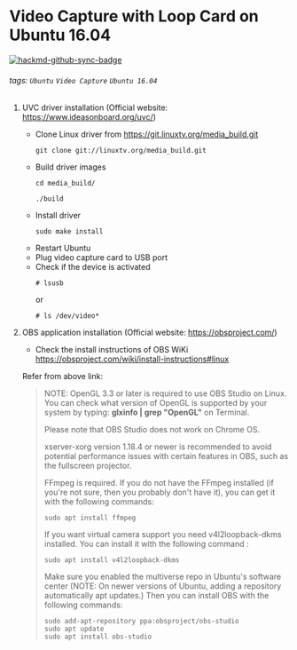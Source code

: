 # Video Capture with Loop Card on Ubuntu 16.04

[![hackmd-github-sync-badge](https://hackmd.io/bRtrT5YxRvCtYc0vMFDSAA/badge)](https://hackmd.io/bRtrT5YxRvCtYc0vMFDSAA)

###### tags: `Ubuntu` `Video Capture` `Ubuntu 16.04`


1. UVC driver installation (Official website: https://www.ideasonboard.org/uvc/)

    * Clone Linux driver from https://git.linuxtv.org/media_build.git
        ```
        git clone git://linuxtv.org/media_build.git
        ```
    * Build driver images
        ```
        cd media_build/

        ./build
        ```
    * Install driver
        ```
        sudo make install
        ```
    * Restart Ubuntu
    * Plug video capture card to USB port
    * Check if the device is activated
        ```
        # lsusb
        ```
        or
        ```
        # ls /dev/video*
        ```

2. OBS application installation (Official website: https://obsproject.com/)
    * Check the install instructions of OBS WiKi
        https://obsproject.com/wiki/install-instructions#linux

    Refer from above link:
    >NOTE: OpenGL 3.3 or later is required to use OBS Studio on Linux.
    You can check what version of OpenGL is supported by your system by typing:
    **glxinfo | grep "OpenGL"** on Terminal.
    >
    >Please note that OBS Studio does not work on Chrome OS.
    >
    >xserver-xorg version 1.18.4 or newer is recommended to avoid potential performance issues with certain features in OBS, such as the fullscreen projector.
    >
    >FFmpeg is required. If you do not have the FFmpeg installed (if you're not sure, then you probably don't have it), you can get it with the following commands:
    >
    >```
    >sudo apt install ffmpeg
    >```
    >If you want virtual camera support you need v4l2loopback-dkms installed. You can install it with the following command :
    >
    >```
    >sudo apt install v4l2loopback-dkms
    >```
    >
    >Make sure you enabled the multiverse repo in Ubuntu's software center (NOTE: On newer versions of Ubuntu, adding a repository automatically apt updates.) Then you can install OBS with the following commands:
    >
    > ```
    > sudo add-apt-repository ppa:obsproject/obs-studio
    > sudo apt update
    > sudo apt install obs-studio
    > ```

